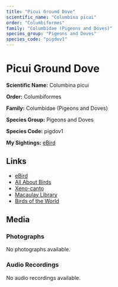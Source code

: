 ```yaml
---
title: "Picui Ground Dove"
scientific_name: "Columbina picui"
order: "Columbiformes"
family: "Columbidae (Pigeons and Doves)"
species_group: "Pigeons and Doves"
species_code: "pigdov1"
---
```


# Picui Ground Dove

**Scientific Name:** Columbina picui

**Order:** Columbiformes

**Family:** Columbidae (Pigeons and Doves)

**Species Group:** Pigeons and Doves

**Species Code:** pigdov1

**My Sightings:** [eBird](https://ebird.org/lifelist?r=world&time=life&spp=pigdov1)

## Links
* [eBird](https://ebird.org/species/pigdov1) 
* [All About Birds](https://www.allaboutbirds.org/guide/pigdov1) 
* [Xeno-canto](https://www.xeno-canto.org/species/columbina-picui) 
* [Macaulay Library](https://search.macaulaylibrary.org/catalog?taxonCode=pigdov1&sort=rating_rank_desc)
* [Birds of the World](https://birdsoftheworld.org/bow/species/pigdov1)

## Media
### Photographs
No photographs available.

### Audio Recordings
No audio recordings available.
